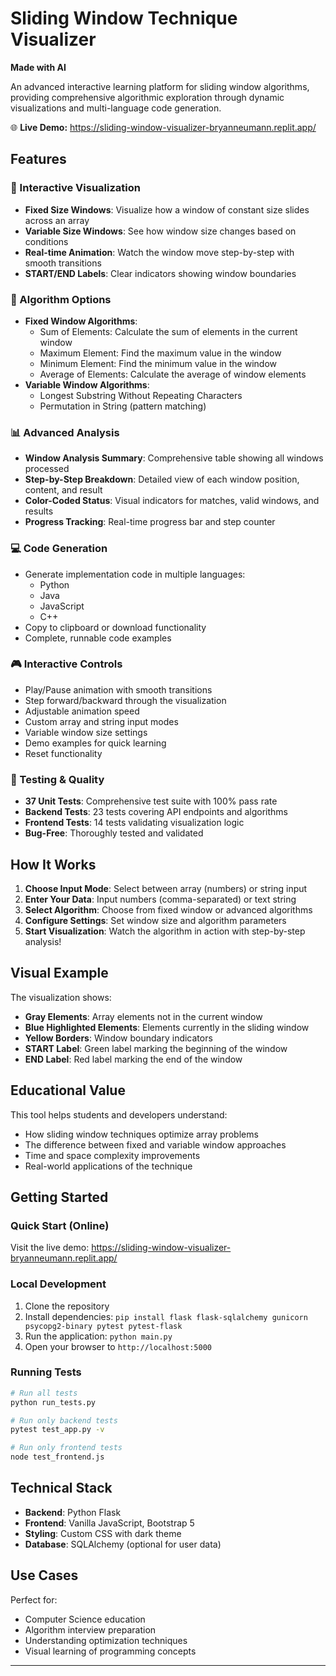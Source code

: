 # Sliding Window Technique Visualizer

**Made with AI**

An advanced interactive learning platform for sliding window algorithms, providing comprehensive algorithmic exploration through dynamic visualizations and multi-language code generation.

🌐 **Live Demo:** https://sliding-window-visualizer-bryanneumann.replit.app/

## Features

### 🎯 Interactive Visualization
- **Fixed Size Windows**: Visualize how a window of constant size slides across an array
- **Variable Size Windows**: See how window size changes based on conditions
- **Real-time Animation**: Watch the window move step-by-step with smooth transitions
- **START/END Labels**: Clear indicators showing window boundaries

### 🔧 Algorithm Options
- **Fixed Window Algorithms**:
  - Sum of Elements: Calculate the sum of elements in the current window
  - Maximum Element: Find the maximum value in the window
  - Minimum Element: Find the minimum value in the window
  - Average of Elements: Calculate the average of window elements
- **Variable Window Algorithms**:
  - Longest Substring Without Repeating Characters
  - Permutation in String (pattern matching)

### 📊 Advanced Analysis
- **Window Analysis Summary**: Comprehensive table showing all windows processed
- **Step-by-Step Breakdown**: Detailed view of each window position, content, and result
- **Color-Coded Status**: Visual indicators for matches, valid windows, and results
- **Progress Tracking**: Real-time progress bar and step counter

### 💻 Code Generation
- Generate implementation code in multiple languages:
  - Python
  - Java
  - JavaScript
  - C++
- Copy to clipboard or download functionality
- Complete, runnable code examples

### 🎮 Interactive Controls
- Play/Pause animation with smooth transitions
- Step forward/backward through the visualization
- Adjustable animation speed
- Custom array and string input modes
- Variable window size settings
- Demo examples for quick learning
- Reset functionality

### 🧪 Testing & Quality
- **37 Unit Tests**: Comprehensive test suite with 100% pass rate
- **Backend Tests**: 23 tests covering API endpoints and algorithms
- **Frontend Tests**: 14 tests validating visualization logic
- **Bug-Free**: Thoroughly tested and validated

## How It Works

1. **Choose Input Mode**: Select between array (numbers) or string input
2. **Enter Your Data**: Input numbers (comma-separated) or text string
3. **Select Algorithm**: Choose from fixed window or advanced algorithms
4. **Configure Settings**: Set window size and algorithm parameters
5. **Start Visualization**: Watch the algorithm in action with step-by-step analysis!

## Visual Example

The visualization shows:
- **Gray Elements**: Array elements not in the current window
- **Blue Highlighted Elements**: Elements currently in the sliding window
- **Yellow Borders**: Window boundary indicators
- **START Label**: Green label marking the beginning of the window
- **END Label**: Red label marking the end of the window

## Educational Value

This tool helps students and developers understand:
- How sliding window techniques optimize array problems
- The difference between fixed and variable window approaches
- Time and space complexity improvements
- Real-world applications of the technique

## Getting Started

### Quick Start (Online)
Visit the live demo: https://sliding-window-visualizer-bryanneumann.replit.app/

### Local Development
1. Clone the repository
2. Install dependencies: `pip install flask flask-sqlalchemy gunicorn psycopg2-binary pytest pytest-flask`
3. Run the application: `python main.py`
4. Open your browser to `http://localhost:5000`

### Running Tests
```bash
# Run all tests
python run_tests.py

# Run only backend tests
pytest test_app.py -v

# Run only frontend tests
node test_frontend.js
```

## Technical Stack

- **Backend**: Python Flask
- **Frontend**: Vanilla JavaScript, Bootstrap 5
- **Styling**: Custom CSS with dark theme
- **Database**: SQLAlchemy (optional for user data)

## Use Cases

Perfect for:
- Computer Science education
- Algorithm interview preparation
- Understanding optimization techniques
- Visual learning of programming concepts

---
